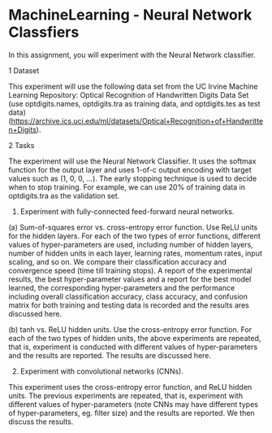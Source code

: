 # MachineLearning - Neural Network Classfiers

In this assignment, you will experiment with the Neural Network classifier.

1 Dataset

This experiment will use the following data set from the UC Irvine Machine Learning Repository:
Optical Recognition of Handwritten Digits Data Set (use optdigits.names, optdigits.tra as training data, and optdigits.tes as test data)
(https://archive.ics.uci.edu/ml/datasets/Optical+Recognition+of+Handwritten+Digits).

2 Tasks

The experiment will use the Neural Network Classifier. It uses the softmax function for the output layer and uses 1-of-c output encoding
with target values such as (1, 0, 0, ...). The early stopping technique is used to decide when to stop training. For example, we can use
20% of training data in optdigits.tra as the validation set.  

1. Experiment with fully-connected feed-forward neural networks.

(a) Sum-of-squares error vs. cross-entropy error function. Use ReLU units for the hidden layers. For each of the two types of error
functions, different values of hyper-parameters are used, including number of hidden layers, number of hidden units in each layer, learning
rates, momentum rates, input scaling, and so on. We compare their classification accuracy and convergence speed (time till training stops).
A report of the experimental results, the best hyper-parameter values and a report for the best model learned, the corresponding
hyper-parameters and the performance including overall classification accuracy, class accuracy, and confusion matrix for both training and
testing data is recorded and the results ares discussed here.

(b) tanh vs. ReLU hidden units. Use the cross-entropy error function. For each of the two types of hidden units, the above experiments are
repeated, that is, experiment is conducted with different values of hyper-parameters and the results are reported. The results are discussed
here.

2. Experiment with convolutional networks (CNNs). 

This experiment uses the cross-entropy error function, and ReLU hidden units. The previous experiments are repeated, that is, experiment
with different values of hyper-parameters (note CNNs may have different types of hyper-parameters, eg. filter size) and the results are
reported. We then discuss the results.
